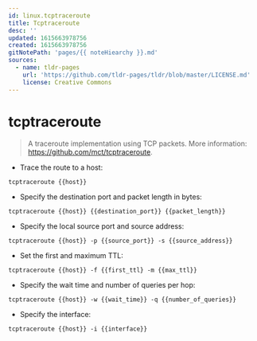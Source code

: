 ```yaml
---
id: linux.tcptraceroute
title: Tcptraceroute
desc: ''
updated: 1615663978756
created: 1615663978756
gitNotePath: 'pages/{{ noteHiearchy }}.md'
sources:
  - name: tldr-pages
    url: 'https://github.com/tldr-pages/tldr/blob/master/LICENSE.md'
    license: Creative Commons
---
```

# tcptraceroute

> A traceroute implementation using TCP packets.
> More information: <https://github.com/mct/tcptraceroute>.

- Trace the route to a host:

`tcptraceroute {{host}}`

- Specify the destination port and packet length in bytes:

`tcptraceroute {{host}} {{destination_port}} {{packet_length}}`

- Specify the local source port and source address:

`tcptraceroute {{host}} -p {{source_port}} -s {{source_address}}`

- Set the first and maximum TTL:

`tcptraceroute {{host}} -f {{first_ttl} -m {{max_ttl}}`

- Specify the wait time and number of queries per hop:

`tcptraceroute {{host}} -w {{wait_time}} -q {{number_of_queries}}`

- Specify the interface:

`tcptraceroute {{host}} -i {{interface}}`

